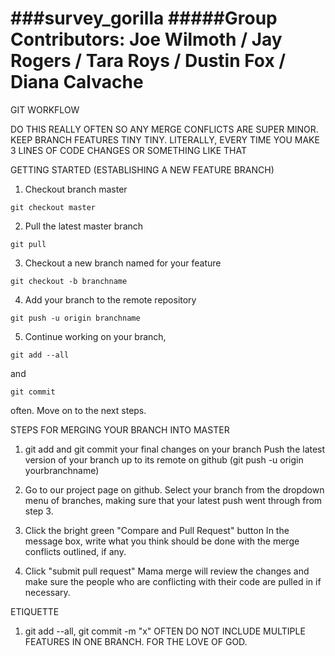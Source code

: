 ###survey_gorilla
#####Group Contributors: Joe Wilmoth / Jay Rogers / Tara Roys / Dustin Fox / Diana Calvache
==========================================================================================
GIT WORKFLOW

DO THIS REALLY OFTEN SO ANY MERGE CONFLICTS ARE SUPER MINOR. KEEP BRANCH FEATURES TINY TINY. LITERALLY, EVERY TIME YOU MAKE 3 LINES OF CODE CHANGES OR SOMETHING LIKE THAT

GETTING STARTED (ESTABLISHING A NEW FEATURE BRANCH)

1.  Checkout branch master 
  ```
  git checkout master
  ```
2. Pull the latest master branch 
  ```
  git pull
  ```
3. Checkout a new branch named for your feature
  ```
  git checkout -b branchname
  ```
4. Add your branch to the remote repository
  ```
  git push -u origin branchname
  ```

5. Continue working on your branch, 
  ```
  git add --all
  ```
and
  ```
  git commit
  ```
often. 
Move on to the next steps.

STEPS FOR MERGING YOUR BRANCH INTO MASTER

1. git add and git commit your final changes on your branch
Push the latest version of your branch up to its remote on github (git push -u origin yourbranchname)

2. Go to our project page on github. Select your branch from the dropdown menu of branches, making sure that your latest push went through from step 3.

3. Click the bright green "Compare and Pull Request" button
In the message box, write what you think should be done with the merge conflicts outlined, if any.

4. Click "submit pull request"
Mama merge will review the changes and make sure the people who are conflicting with their code are pulled in if necessary.

ETIQUETTE

1. git add --all, git commit -m "x" OFTEN
DO NOT INCLUDE MULTIPLE FEATURES IN ONE BRANCH. FOR THE LOVE OF GOD.
